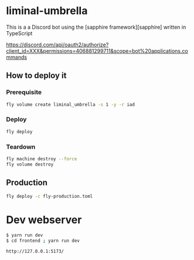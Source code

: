 # liminal-umbrella

This is a a Discord bot using the [sapphire framework][sapphire] written in TypeScript

https://discord.com/api/oauth2/authorize?client_id=XXX&permissions=406881299711&scope=bot%20applications.commands

## How to deploy it

### Prerequisite

```sh
fly volume create liminal_umbrella -s 1 -y -r iad
```

### Deploy

```sh
fly deploy
```

### Teardown

```sh
fly machine destroy --force
fly volume destroy
```

## Production

```sh
fly deploy -c fly-production.toml
```

# Dev webserver

```sh
$ yarn run dev
$ cd frontend ; yarn run dev

http://127.0.0.1:5173/

```
